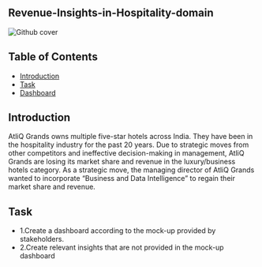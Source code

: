 ## Revenue-Insights-in-Hospitality-domain
![Github cover](https://github.com/nabyendukuiti/Revenue-Insights-in-Hospitality-domain/assets/140970847/f024d49d-7625-40ba-829d-431bd6e1ca74)

## Table of Contents

- [Introduction](#Introduction)
- [Task](#question-and-solution)
- [Dashboard](https://onedrive.live.com/edit?id=8A22096FE7B14F31!352&resid=8A22096FE7B14F31!352&ithint=file%2cxlsx&authkey=!AA_wrIZ7ZBR2wM8&wdo=2&cid=8a22096fe7b14f31)

## Introduction
AtliQ Grands owns multiple five-star hotels across India. They have been in the hospitality industry for the past 20 years. Due to strategic moves from other competitors and ineffective decision-making in management, AtliQ Grands are losing its market share and revenue in the luxury/business hotels category. As a strategic move, the managing director of AtliQ Grands wanted to incorporate “Business and Data Intelligence” to regain their market share and revenue.

## Task
- 1.Create a dashboard according to the mock-up provided by stakeholders.
- 2.Create relevant insights that are not provided in the mock-up dashboard
